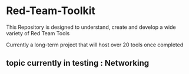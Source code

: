 # Red-Team-Toolkit
This Repository is designed to understand, create and develop a wide variety of Red Team Tools

Currently a long-term project that will host over 20 tools once completed

## topic currently in testing : Networking
